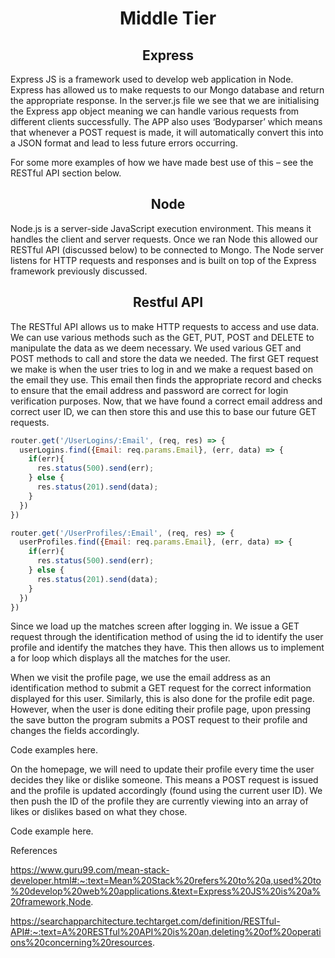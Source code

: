<h1 align="center">Middle Tier</h1>

<h2 align="center">Express</h2>

Express JS is a framework used to develop web application in Node. Express has allowed us to make requests to our Mongo database and return the appropriate response. 
In the server.js file we see that we are initialising the Express app object meaning we can handle various requests from different clients successfully. The APP also uses ‘Bodyparser’ which means that whenever a POST request is made, it will automatically convert this into a JSON format and lead to less future errors occurring. 

For some more examples of how we have made best use of this – see the RESTful API section below. 

<h2 align="center">Node</h2>

Node.js is a server-side JavaScript execution environment. This means it handles the client and server requests. Once we ran Node this allowed our RESTful API (discussed below) to be connected to Mongo. The Node server listens for HTTP requests and responses and is built on top of the Express framework previously discussed. 

<h2 align="center">Restful API</h2>

The RESTful API allows us to make HTTP requests to access and use data. We can use various methods such as the GET, PUT, POST and DELETE to manipulate the data as we deem necessary. We used various GET and POST methods to call and store the data we needed. The first GET request we make is when the user tries to log in and we make a request based on the email they use. This email then finds the appropriate record and checks to ensure that the email address and password are correct for login verification purposes. Now, that we have found a correct email address and correct user ID, we can then store this and use this to base our future GET requests.

```javascript
router.get('/UserLogins/:Email', (req, res) => {
  userLogins.find({Email: req.params.Email}, (err, data) => {
    if(err){
      res.status(500).send(err);
    } else {
      res.status(201).send(data);
    }
  })
})

```
```javascript
router.get('/UserProfiles/:Email', (req, res) => {
  userProfiles.find({Email: req.params.Email}, (err, data) => {
    if(err){
      res.status(500).send(err);
    } else {
      res.status(201).send(data);
    }
  })
})

```


Since we load up the matches screen after logging in. We issue a GET request through the identification method of using the id to identify the user profile and identify the matches they have. This then allows us to implement a for loop which displays all the matches for the user. 

When we visit the profile page, we use the email address as an identification method to submit a GET request for the correct information displayed for this user. Similarly, this is also done for the profile edit page. However, when the user is done editing their profile page, upon pressing the save button the program submits a POST request to their profile and changes the fields accordingly. 

Code examples here. 

On the homepage, we will need to update their profile every time the user decides they like or dislike someone. This means a POST request is issued and the profile is updated accordingly (found using the current user ID). We then push the ID of the profile they are currently viewing into an array of likes or dislikes based on what they chose. 

Code example here.    

References

https://www.guru99.com/mean-stack-developer.html#:~:text=Mean%20Stack%20refers%20to%20a,used%20to%20develop%20web%20applications.&text=Express%20JS%20is%20a%20framework,Node.

https://searchapparchitecture.techtarget.com/definition/RESTful-API#:~:text=A%20RESTful%20API%20is%20an,deleting%20of%20operations%20concerning%20resources. 
